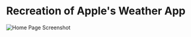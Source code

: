 # Recreation of Apple's Weather App
![Home Page Screenshot](Screenshot%202025-06-04%20at%2010.18.16%20PM.png)

